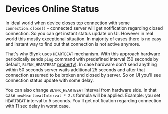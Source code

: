 # Devices Online Status

In ideal world when device closes tcp connection with some `connection.close()` - connected server will get notification regarding closed connection. So you can get instant status update on UI. However in real world this mostly exceptional situation. In majority of cases there is no easy and instant way to find out that connection is not active anymore.

That's why Blynk uses `HEARTBEAT` mechanism. With this approach hardware periodically sends `ping` command with predefined interval \(50 seconds by default, `BLYNK_HEARTBEAT` [property](https://github.com/blynkkk/blynk-library/blob/master/src/Blynk/BlynkConfig.h)\). In case hardware don't send anything within 50 seconds server waits additional 25 seconds and after that connection assumed to be broken and closed by server. So on UI you'll see connection status update with some delay.

You can also change `BLYNK_HEARTBEAT` interval from hardware side. In that case `newHeartbeatInterval * 2.3` formula will be applied. Example: you set `HEARTBEAT` interval to 5 seconds. You'll get notification regarding connection with 11 sec delay in worst case.

